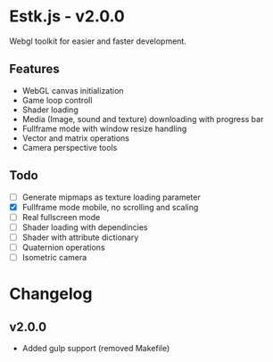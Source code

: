 # Estk.js - v2.0.0

Webgl toolkit for easier and faster development.

## Features
 * WebGL canvas initialization
 * Game loop controll
 * Shader loading
 * Media (Image, sound and texture) downloading with progress bar
 * Fullframe mode with window resize handling
 * Vector and matrix operations
 * Camera perspective tools

## Todo
 - [ ] Generate mipmaps as texture loading parameter
 - [x] Fullframe mode mobile, no scrolling and scaling
 - [ ] Real fullscreen mode
 - [ ] Shader loading with dependincies
 - [ ] Shader with attribute dictionary
 - [ ] Quaternion operations
 - [ ] Isometric camera

# Changelog
## v2.0.0
 * Added gulp support (removed Makefile)

